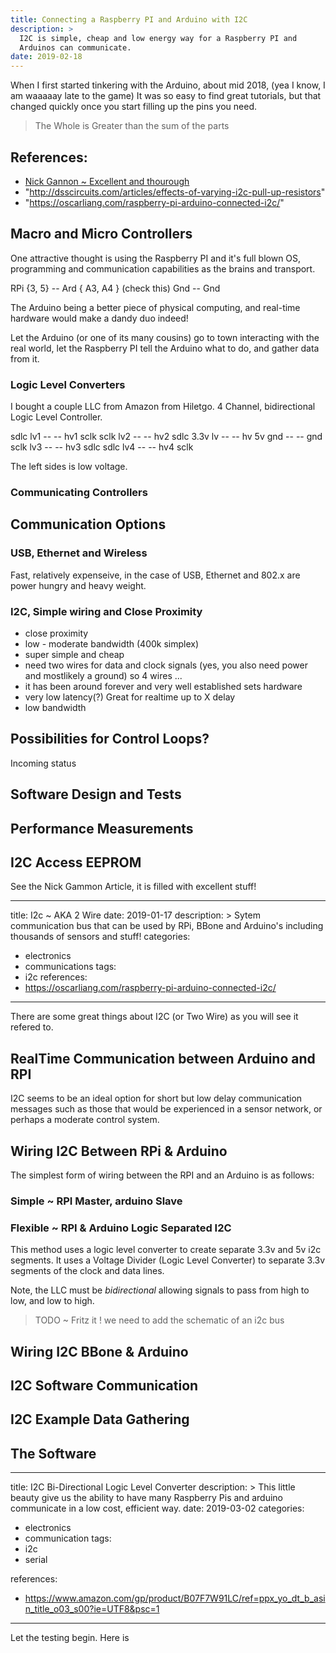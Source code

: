 ```yaml
---
title: Connecting a Raspberry PI and Arduino with I2C
description: >
  I2C is simple, cheap and low energy way for a Raspberry PI and
  Arduinos can communicate.
date: 2019-02-18
---
```


When I first started tinkering with the Arduino, about mid 2018, (yea
I know, I am waaaaay late to the game) It was so easy to find great
tutorials, but that changed quickly once you start filling up the pins
you need.

> The Whole is Greater than the sum of the parts

## References:

- [Nick Gannon ~ Excellent and thourough]("http://www.gammon.com.au/i2c")
- "http://dsscircuits.com/articles/effects-of-varying-i2c-pull-up-resistors"
- "https://oscarliang.com/raspberry-pi-arduino-connected-i2c/"

## Macro and Micro Controllers

One attractive thought is using the Raspberry PI and it's full blown
OS, programming and communication capabilities as the brains and
transport.

  RPi {3, 5} -- Ard { A3, A4 } (check this)
        Gnd  -- Gnd


The Arduino being a better piece of physical computing, and real-time
hardware would make a dandy duo indeed!

Let the Arduino (or one of its many cousins) go to town interacting
with the real world, let the Raspberry PI tell the Arduino what to do,
and gather data from it.

### Logic Level Converters

I bought a couple LLC from Amazon from Hiletgo.  4 Channel, bidirectional
Logic Level Controller.

  sdlc lv1 --  -- hv1 sclk
  sclk lv2 --  -- hv2 sdlc
  3.3v  lv --  -- hv  5v
       gnd --  -- gnd
  sclk lv3 --  -- hv3 sdlc
  sdlc lv4 --  -- hv4 sclk

The left sides is low voltage.

### Communicating Controllers

## Communication Options

### USB, Ethernet and Wireless

Fast, relatively expenseive, in the case of USB, Ethernet and 802.x
are power hungry and heavy weight.

### I2C, Simple wiring and Close Proximity

- close proximity
- low - moderate bandwidth (400k simplex)
- super simple and cheap
- need two wires for data and clock signals (yes, you also need power
  and mostlikely a ground) so 4 wires ...
- it has been around forever and very well established sets hardware
- very low latency(?) Great for realtime up to X delay
- low bandwidth

## Possibilities for Control Loops?

Incoming status 

## Software Design and Tests

## Performance Measurements

## I2C Access EEPROM

See the Nick Gammon Article, it is filled with excellent stuff!

---
title: I2c ~ AKA 2 Wire
date: 2019-01-17
description: >
  Sytem communication bus that can be used by RPi, BBone and 
  Arduino's including thousands of sensors and stuff!
categories: 
  - electronics
  - communications
tags: 
  - i2c
references:
  - https://oscarliang.com/raspberry-pi-arduino-connected-i2c/

---

There are some great things about I2C (or Two Wire) as you will see it
refered to.

## RealTime Communication between Arduino and RPI

I2C seems to be an ideal option for short but low delay communication messages
such as those that would be experienced in a sensor network, or perhaps a moderate 
control system.

## Wiring I2C Between RPi & Arduino

The simplest form of wiring between the RPI and an Arduino is as follows:

### Simple ~ RPI Master, arduino Slave

### Flexible ~ RPI & Arduino Logic Separated I2C

This method uses a logic level converter to create separate 3.3v and 5v i2c segments.
It uses a Voltage Divider (Logic Level Converter) to separate 3.3v segments of the clock and 
data lines.

Note, the LLC must be _bidirectional_ allowing signals to pass 
from high to low, and low to high. 

> TODO ~ Fritz it ! we need to add the schematic of an i2c bus

## Wiring I2C BBone & Arduino

## I2C Software Communication

## I2C Example Data Gathering


## The Software
---
title: I2C Bi-Directional Logic Level Converter
description: >
  This little beauty give us the ability to have many Raspberry Pis
  and arduino communicate in a low cost, efficient way.
date: 2019-03-02
categories: 
  - electronics
  - communication
tags: 
  - i2c
  - serial
  
references:
  - https://www.amazon.com/gp/product/B07F7W91LC/ref=ppx_yo_dt_b_asin_title_o03_s00?ie=UTF8&psc=1

  
---

Let the testing begin.  Here is 
